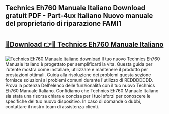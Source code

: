 ## Technics Eh760 Manuale Italiano Download gratuit PDF - Part-4ux Italiano Nuovo manuale del proprietario di riparazione FAMl1

# <h2><a href="http://dfgivdb.blite.top/?on=Technics+Eh760+Manuale+Italiano">🔗Download 👉🔴 Technics Eh760 Manuale Italiano</a></h2>

[![Technics Eh760 Manuale Italiano download](https://i.imgur.com/lujVjoI.png)](http://dfgivdb.blite.top/?on=Technics+Eh760+Manuale+Italiano)
Il tuo nuovo Technics Eh760 Manuale Italiano è progettato per semplificarti la vita. Questa guida per l'utente mostra come installare, utilizzare e mantenere il prodotto per prestazioni ottimali. Guida alla risoluzione dei problemi questa sezione fornisce soluzioni ai problemi comuni durante l'utilizzo di REDDDDDDD. Prova la potenza Dell'elenco delle funzionalità con il tuo nuovo Technics Eh760 Manuale Italiano. Confidiamo che Technics Eh760 Manuale Italiano sia stata una risorsa chiara e concisa per i tuoi sforzi per conoscere le specifiche del tuo nuovo dispositivo. In caso di domande o dubbi, contattare il nostro team di assistenza clienti.
